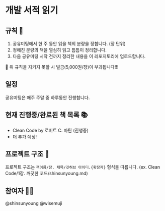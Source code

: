 # 개발 서적 읽기

## 규칙 📝

1. 공유미팅에서 한 주 동안 읽을 책의 분량을 정합니다. (장 단위)
1. 정해진 분량의 책을 열심히 읽고 틈틈이 정리합니다.
1. 다음 공유미팅 시작 전까지 정리한 내용을 이 레포지토리에 업로드합니다.

🚨 위 규칙을 지키지 못할 시 벌금(5,000원/장)이 부과됩니다!!!

## 일정

공유미팅은 매주 주말 중 하루동안 진행합니다.

## 현재 진행중/완료된 책 목록 📚

* Clean Code by 로버트 C. 마틴 (진행중)
* 더 추가 예정!

## 프로젝트 구조 🔗

프로젝트 구조는 `책이름/장. 제목/깃허브 아이디.{확장자}` 형식을 따릅니다. (ex. Clean Code/1장. 깨끗한 코드/shinsunyoung.md)

## 참여자 👭🏻

@shinsunyoung @wisemuji
